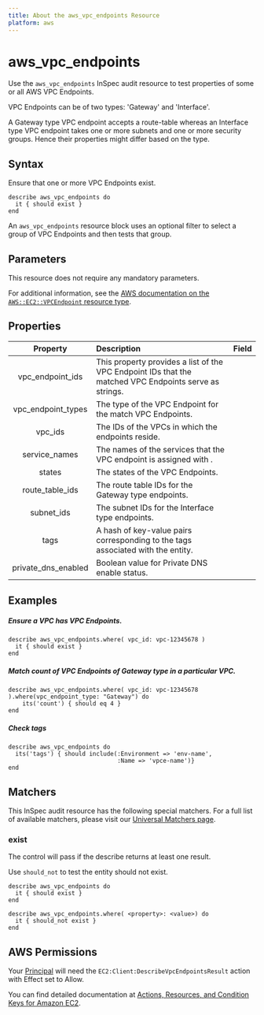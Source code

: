 ```yaml
---
title: About the aws_vpc_endpoints Resource
platform: aws
---
```


# aws_vpc_endpoints

Use the `aws_vpc_endpoints` InSpec audit resource to test properties of some or all AWS VPC Endpoints.

VPC Endpoints can be of two types: 'Gateway' and 'Interface'.

A Gateway type VPC endpoint accepts a route-table whereas an Interface type VPC endpoint takes one or more subnets and one or more security groups. Hence their properties might differ based on the type.

## Syntax

Ensure that one or more VPC Endpoints exist.

    describe aws_vpc_endpoints do
      it { should exist }
    end

An `aws_vpc_endpoints` resource block uses an optional filter to select a group of VPC Endpoints and then tests that group.

## Parameters

This resource does not require any mandatory parameters.

For additional information, see the [AWS documentation on the `AWS::EC2::VPCEndpoint` resource type](https://docs.aws.amazon.com/AWSCloudFormation/latest/UserGuide/aws-resource-ec2-vpcendpoint.html).

## Properties

| Property | Description | Field |
| :---: | :--- | :---: |
|vpc_endpoint_ids       | This property provides a list of the VPC Endpoint IDs that the matched VPC Endpoints serve as strings. |
|vpc_endpoint_types | The type of the VPC Endpoint for the match VPC Endpoints. |
|vpc_ids           | The IDs of the VPCs in which the endpoints reside. |
|service_names | The names of the services that the VPC endpoint is assigned with . |
|states | The states of the VPC Endpoints. |
|route_table_ids | The route table IDs for the Gateway type endpoints. |
|subnet_ids | The subnet IDs for the Interface type endpoints. |
|tags               | A hash of key-value pairs corresponding to the tags associated with the entity. |
|private_dns_enabled            | Boolean value for Private DNS enable status. |

## Examples

##### Ensure a VPC has VPC Endpoints.
    describe aws_vpc_endpoints.where( vpc_id: vpc-12345678 )
      it { should exist }
    end

##### Match count of VPC Endpoints of Gateway type in a particular VPC.
    describe aws_vpc_endpoints.where( vpc_id: vpc-12345678 ).where(vpc_endpoint_type: "Gateway") do
        its('count') { should eq 4 }
    end

##### Check tags    
    describe aws_vpc_endpoints do
      its('tags') { should include(:Environment => 'env-name',
                                   :Name => 'vpce-name')}
    end

## Matchers

This InSpec audit resource has the following special matchers. For a full list of available matchers, please visit our [Universal Matchers page](https://www.inspec.io/docs/reference/matchers/).

### exist

The control will pass if the describe returns at least one result.

Use `should_not` to test the entity should not exist.

    describe aws_vpc_endpoints do
      it { should exist }
    end
      
    describe aws_vpc_endpoints.where( <property>: <value>) do
      it { should_not exist }
    end

## AWS Permissions

Your [Principal](https://docs.aws.amazon.com/IAM/latest/UserGuide/intro-structure.html#intro-structure-principal) will need the `EC2:Client:DescribeVpcEndpointsResult` action with Effect set to Allow.

You can find detailed documentation at [Actions, Resources, and Condition Keys for Amazon EC2](https://docs.aws.amazon.com/IAM/latest/UserGuide/list_amazonec2.html).
